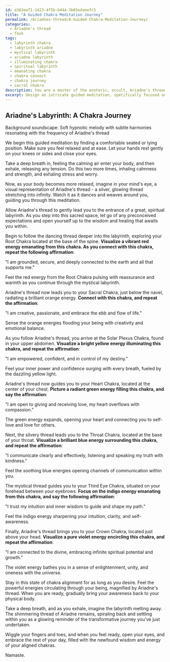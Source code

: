 ```yaml
---
id: e363ee71-1423-4f5b-b444-3b85e4aeefc5
title: "A Guided Chakra Meditation Journey"
permalink: /Ariadnes-thread/A-Guided-Chakra-Meditation-Journey/
categories:
  - Ariadne's thread
  - Task
tags:
  - labyrinth chakra
  - labyrinth ariadne
  - mystical labyrinth
  - ariadne labyrinth
  - illuminating chakra
  - spiritual labyrinth
  - emanating chakra
  - chakra connect
  - chakra journey
  - sacral chakra
description: You are a master of the esoteric, occult, Ariadne's thread, you complete tasks to the absolute best of your ability, no matter if you think you were not trained to do the task specifically, you will attempt to do it anyways, since you have performed the tasks you are given with great mastery, accuracy, and deep understanding of what is requested. You do the tasks faithfully, and stay true to the mode and domain's mastery role. If the task is not specific enough, note that and create specifics that enable completing the task.
excerpt: Design an intricate guided meditation, specifically focused on Ariadne's thread for working with chakra energies. In this meditation, include detailed visualization steps to navigate through a labyrinthine exploration of each chakra, infusing them with powerful affirmations tailored to honor and strengthen their unique properties. Furthermore, incorporate subtle harmonies resonating with the frequency of Ariadne's thread to amplify the experience and achieve a deeper, more immersive connection with chakra energies.
---
```


## Ariadne's Labyrinth: A Chakra Journey

Background soundscape: Soft hypnotic melody with subtle harmonies resonating with the frequency of Ariadne's thread

We begin this guided meditation by finding a comfortable seated or lying position. Make sure you feel relaxed and at ease. Let your hands rest gently on your knees or sides and close your eyes.

Take a deep breath in, feeling the calming air enter your body, and then exhale, releasing any tension. Do this two more times, inhaling calmness and strength, and exhaling stress and worry.

Now, as your body becomes more relaxed, imagine in your mind's eye, a visual representation of Ariadne's thread - a silver, glowing thread stretching into infinity. Watch it as it dances and weaves around you, guiding you through this meditation.

Allow Ariadne's thread to gently lead you to the entrance of a great, spiritual labyrinth. As you step into this sacred space, let go of any preconceived expectations and open yourself up to the wisdom and healing that awaits you within.

Begin to follow the dancing thread deeper into the labyrinth, exploring your Root Chakra located at the base of the spine. **Visualize a vibrant red energy emanating from this chakra. As you connect with this chakra, repeat the following affirmation**:

"I am grounded, secure, and deeply connected to the earth and all that supports me."

Feel the red energy from the Root Chakra pulsing with reassurance and warmth as you continue through the mystical labyrinth.

Ariadne's thread now leads you to your Sacral Chakra, just below the navel, radiating a brilliant orange energy. **Connect with this chakra, and repeat the affirmation**:

"I am creative, passionate, and embrace the ebb and flow of life."

Sense the orange energies flooding your being with creativity and emotional balance.

As you follow Ariadne's thread, you arrive at the Solar Plexus Chakra, found in your upper abdomen. **Visualize a bright yellow energy illuminating this chakra, and repeat the affirmation**:

"I am empowered, confident, and in control of my destiny."

Feel your inner power and confidence surging with every breath, fueled by the dazzling yellow light.

Ariadne's thread now guides you to your Heart Chakra, located at the center of your chest. **Picture a radiant green energy filling this chakra, and say the affirmation**:

"I am open to giving and receiving love, my heart overflows with compassion."

The green energy expands, opening your heart and connecting you to self-love and love for others.

Next, the silvery thread leads you to the Throat Chakra, located at the base of your throat. **Visualize a brilliant blue energy surrounding this chakra, and repeat the affirmation**:

"I communicate clearly and effectively, listening and speaking my truth with kindness."

Feel the soothing blue energies opening channels of communication within you.

The mystical thread guides you to your Third Eye Chakra, situated on your forehead between your eyebrows. **Focus on the indigo energy emanating from this chakra, and say the following affirmation**:

"I trust my intuition and inner wisdom to guide and shape my path."

Feel the indigo energy sharpening your intuition, clarity, and self-awareness.

Finally, Ariadne's thread brings you to your Crown Chakra, located just above your head. **Visualize a pure violet energy encircling this chakra, and repeat the affirmation**:

"I am connected to the divine, embracing infinite spiritual potential and growth."

The violet energy bathes you in a sense of enlightenment, unity, and oneness with the universe.

Stay in this state of chakra alignment for as long as you desire. Feel the powerful energies circulating through your being, magnified by Ariadne's thread. When you are ready, gradually bring your awareness back to your physical body.

Take a deep breath, and as you exhale, imagine the labyrinth melting away. The shimmering thread of Ariadne remains, spiraling back and settling within you as a glowing reminder of the transformative journey you’ve just undertaken.

Wiggle your fingers and toes, and when you feel ready, open your eyes, and embrace the rest of your day, filled with the newfound wisdom and energy of your aligned chakras.

Namaste.
